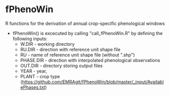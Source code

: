 # fPhenoWin
R functions for the derivation of annual crop-specific phenological windows
* fPhenoWin() is excecuted by calling "call_fPhenoWin.R" by defining the following inputs:
  * W.DIR - working directory
  * RU.DIR - direction with reference unit shape file
  * RU - name of reference unit shape file (without ".shp")
  * PHASE.DIR - direction with interpolated phenological observations
  * OUT.DIR - directory storing output files
  * YEAR - year,
  * PLANT - crop type (https://github.com/EMRAgit/fPhenoWin/blob/master/_input/AvailablePhases.txt)
